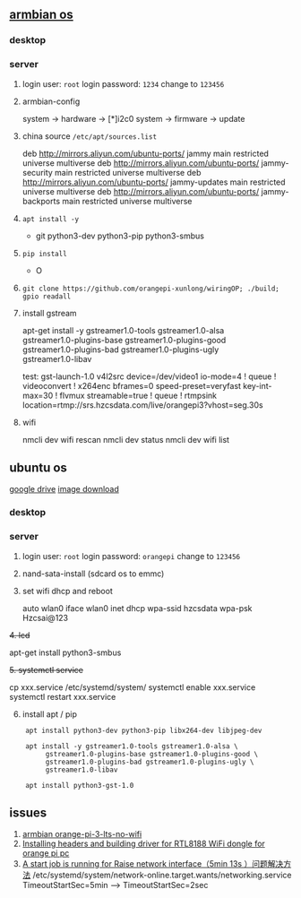 ## [armbian os](https://www.armbian.com/orangepi3-lts/)

### desktop

### server

1. login user: `root` login password: `1234` change to `123456`

2. armbian-config

   system -> hardware -> [\*]i2c0
   system -> firmware -> update

3. china source `/etc/apt/sources.list`

    deb http://mirrors.aliyun.com/ubuntu-ports/ jammy main restricted universe multiverse
    deb http://mirrors.aliyun.com/ubuntu-ports/ jammy-security main restricted universe multiverse
    deb http://mirrors.aliyun.com/ubuntu-ports/ jammy-updates main restricted universe multiverse
    deb http://mirrors.aliyun.com/ubuntu-ports/ jammy-backports main restricted universe multiverse

4. `apt install -y`

    - git python3-dev python3-pip python3-smbus

5. `pip install`

    - O

6. `git clone https://github.com/orangepi-xunlong/wiringOP; ./build; gpio readall`

7. install gstream

    apt-get install -y gstreamer1.0-tools gstreamer1.0-alsa \
         gstreamer1.0-plugins-base gstreamer1.0-plugins-good \
         gstreamer1.0-plugins-bad gstreamer1.0-plugins-ugly \
         gstreamer1.0-libav

    test:
       gst-launch-1.0 v4l2src device=/dev/video1 io-mode=4 ! queue ! videoconvert ! x264enc bframes=0 speed-preset=veryfast key-int-max=30 ! flvmux streamable=true ! queue ! rtmpsink location=rtmp://srs.hzcsdata.com/live/orangepi3?vhost=seg.30s

8. wifi

    nmcli dev wifi rescan
    nmcli dev status
    nmcli dev wifi list


## ubuntu os

[google drive](https://drive.google.com/drive/folders/1KzyzyByev-fpZat7yvgYz1omOqFFqt1k)
[image download](http://www.orangepi.cn/html/hardWare/computerAndMicrocontrollers/service-and-support/Orange-Pi-3-LTS.html)


### desktop

### server

1. login user: `root` login password: `orangepi` change to `123456`

2. nand-sata-install (sdcard os to emmc)

3. set wifi dhcp and reboot

    auto wlan0
    iface wlan0 inet dhcp
    wpa-ssid hzcsdata
    wpa-psk Hzcsai@123

~~4. lcd~~

   apt-get install python3-smbus

~~5. systemctl service~~

   cp xxx.service /etc/systemd/system/
   systemctl enable xxx.service
   systemctl restart xxx.service

6. install apt / pip

```
    apt install python3-dev python3-pip libx264-dev libjpeg-dev

    apt install -y gstreamer1.0-tools gstreamer1.0-alsa \
         gstreamer1.0-plugins-base gstreamer1.0-plugins-good \
         gstreamer1.0-plugins-bad gstreamer1.0-plugins-ugly \
         gstreamer1.0-libav

    apt install python3-gst-1.0
```

## issues

1. [armbian orange-pi-3-lts-no-wifi][1]
2. [Installing headers and building driver for RTL8188 WiFi dongle for orange pi pc][2]
3. [A start job is running for Raise network interface（5min 13s ）问题解决方法][3]
    /etc/systemd/system/network-online.target.wants/networking.service
    TimeoutStartSec=5min --> TimeoutStartSec=2sec

[1]: https://forum.armbian.com/topic/23505-orange-pi-3-lts-no-wifi/ "not work to me"
[2]: https://forum.armbian.com/topic/17325-installing-headers-and-building-driver-for-rtl8188-wifi-dongle-for-orange-pi-pc-nmcli-dev-wifi-list-not-works/
[3]: https://www.cnblogs.com/pipci/p/8537274.html
